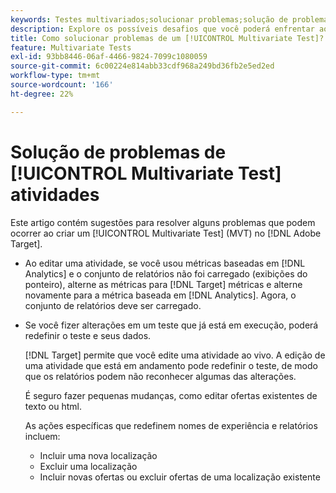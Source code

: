 ```yaml
---
keywords: Testes multivariados;solucionar problemas;solução de problemas;mvt
description: Explore os possíveis desafios que você poderá enfrentar ao usar as atividades do [!UICONTROL Multivariate Test] (MVT) no  [!DNL Adobe Target], juntamente com as soluções sugeridas.
title: Como solucionar problemas de um [!UICONTROL Multivariate Test]?
feature: Multivariate Tests
exl-id: 93bb8446-06af-4466-9824-7099c1080059
source-git-commit: 6c00224e814abb33cdf968a249bd36fb2e5ed2ed
workflow-type: tm+mt
source-wordcount: '166'
ht-degree: 22%

---
```


# Solução de problemas de [!UICONTROL Multivariate Test] atividades

Este artigo contém sugestões para resolver alguns problemas que podem ocorrer ao criar um [!UICONTROL Multivariate Test] (MVT) no [!DNL Adobe Target].

* Ao editar uma atividade, se você usou métricas baseadas em [!DNL Analytics] e o conjunto de relatórios não foi carregado (exibições do ponteiro), alterne as métricas para [!DNL Target] métricas e alterne novamente para a métrica baseada em [!DNL Analytics]. Agora, o conjunto de relatórios deve ser carregado.
* Se você fizer alterações em um teste que já está em execução, poderá redefinir o teste e seus dados.

  [!DNL Target] permite que você edite uma atividade ao vivo. A edição de uma atividade que está em andamento pode redefinir o teste, de modo que os relatórios podem não reconhecer algumas das alterações.

  É seguro fazer pequenas mudanças, como editar ofertas existentes de texto ou html.

  As ações específicas que redefinem nomes de experiência e relatórios incluem:

   * Incluir uma nova localização
   * Excluir uma localização
   * Incluir novas ofertas ou excluir ofertas de uma localização existente
